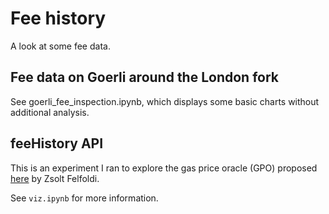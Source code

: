 # Fee history

A look at some fee data.

## Fee data on Goerli around the London fork

See goerli_fee_inspection.ipynb, which displays some basic charts without additional analysis.

## feeHistory API

This is an experiment I ran to explore the gas price oracle (GPO) proposed 
[here](https://gist.github.com/zsfelfoldi/473e29106d38525de6b4413e2ebcddf1)
by Zsolt Felfoldi.

See ``viz.ipynb`` for more information.
